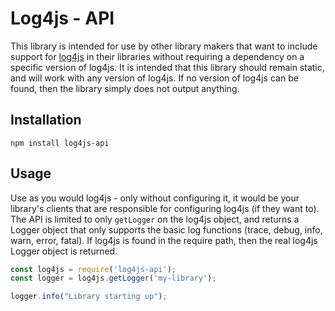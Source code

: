 # Log4js - API

This library is intended for use by other library makers that want to include support for [log4js](https://github.com/nomiddlename/log4js-node) in their libraries without requiring a dependency on a specific version of log4js. It is intended that this library should remain static, and will work with any version of log4js. If no version of log4js can be found, then the library simply does not output anything.

## Installation

```
npm install log4js-api
```

## Usage

Use as you would log4js - only without configuring it, it would be your library's clients that are responsible for configuring log4js (if they want to). The API is limited to only `getLogger` on the log4js object, and returns a Logger object that only supports the basic log functions (trace, debug, info, warn, error, fatal). If log4js is found in the require path, then the real log4js Logger object is returned.

```javascript
const log4js = require('log4js-api');
const logger = log4js.getLogger('my-library');

logger.info("Library starting up");
```

